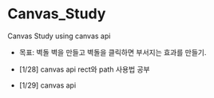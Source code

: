 # Canvas_Study
Canvas Study using canvas api 
- 목표: 벽돌 벽을 만들고 벽돌을 클릭하면 부서지는 효과를 만들기.

- [1/28] canvas api rect와 path 사용법 공부
- [1/29] canvas api
